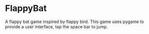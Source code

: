 # FlappyBat
A flappy bat game inspired by flappy bird.
This game uses pygame to provide a user interface, tap the space bar to jump.
